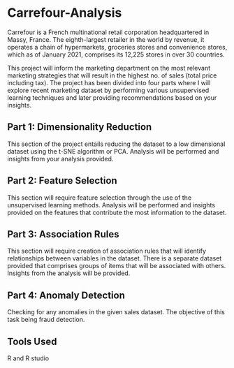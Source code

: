 # Carrefour-Analysis


Carrefour is a French multinational retail corporation headquartered in Massy, France. The eighth-largest retailer in the world by revenue, it operates a chain of hypermarkets, groceries stores and convenience stores, which as of January 2021, comprises its 12,225 stores in over 30 countries.

This project will inform the marketing department on the most relevant marketing strategies that will result in the highest no. of sales (total price including tax).
 The project has been divided into four parts where I will explore recent marketing dataset by performing various unsupervised learning techniques and later providing recommendations based on your insights.
 
 
## Part 1: Dimensionality Reduction

This section of the project entails reducing the dataset to a low dimensional dataset using the t-SNE algorithm or PCA. Analysis will be performed and insights from your analysis provided.

## Part 2: Feature Selection

This section will require feature selection through the use of the unsupervised learning methods. Analysis will be performed and insights provided on the features that contribute the most information to the dataset.

## Part 3: Association Rules

This section will require creation of association rules that will identify relationships between variables in the dataset. There is a separate dataset provided that comprises groups of items that will be associated with others. Insights from the analysis will be provided.

## Part 4: Anomaly Detection

Checking for any anomalies in the given sales dataset. The objective of this task being fraud detection.


## Tools Used
R and R studio

